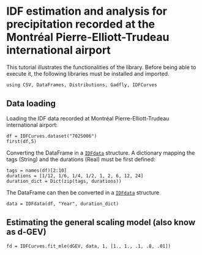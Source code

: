 
# IDF estimation and analysis for precipitation recorded at the Montréal Pierre-Elliott-Trudeau international airport

This tutorial illustrates the functionalities of the library. Before being able to execute it, the following libraries must be installed and imported.

```@example montreal
using CSV, DataFrames, Distributions, Gadfly, IDFCurves
```

## Data loading

Loading the IDF data recorded at Montréal Pierre-Elliott-Trudeau international airport:
```@example montreal
df = IDFCurves.dataset("702S006")
first(df,5)
```

Converting the DataFrame in a [`IDFdata`](@ref) structure. A dictionary mapping the tags (String) and the durations (Real) must be first defined:
```@example montreal
tags = names(df)[2:10]
durations = [1/12, 1/6, 1/4, 1/2, 1, 2, 6, 12, 24]
duration_dict = Dict(zip(tags, durations))
```

The DataFrame can then be converted in a [`IDFdata`](@ref) structure
```@example montreal
data = IDFdata(df, "Year", duration_dict)
```

## Estimating the general scaling model (also know as d-GEV)

```@example montreal
fd = IDFCurves.fit_mle(dGEV, data, 1, [1., 1., .1, .8, .01])
```
